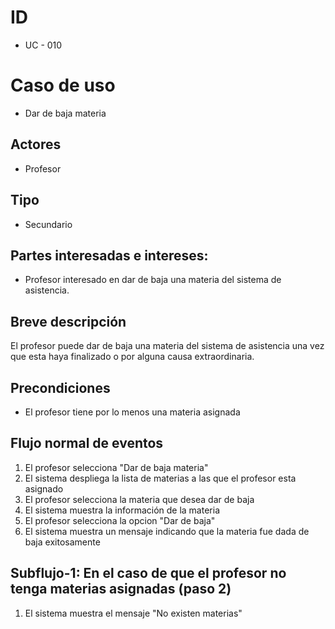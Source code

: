# ID
- UC - 010

# Caso de uso
- Dar de baja materia

## Actores
- Profesor

## Tipo
- Secundario

## Partes interesadas e intereses:
- Profesor interesado en dar de baja una materia del sistema de asistencia.

## Breve descripción
El profesor puede dar de baja una materia del sistema de asistencia una vez que esta haya finalizado o por alguna causa extraordinaria. 

## Precondiciones

- El profesor tiene por lo menos una materia asignada

## Flujo normal de eventos

1. El profesor selecciona "Dar de baja materia"
2. El sistema despliega la lista de materias a las que el profesor esta asignado
3. El profesor selecciona la materia que desea dar de baja
4. El sistema muestra la información de la materia
6. El profesor selecciona la opcion "Dar de baja"
7. El sistema muestra un mensaje indicando que la materia fue dada de baja exitosamente


## Subflujo-1: En el caso de que el profesor no tenga materias asignadas (paso 2)

1. El sistema muestra el mensaje "No existen materias"


